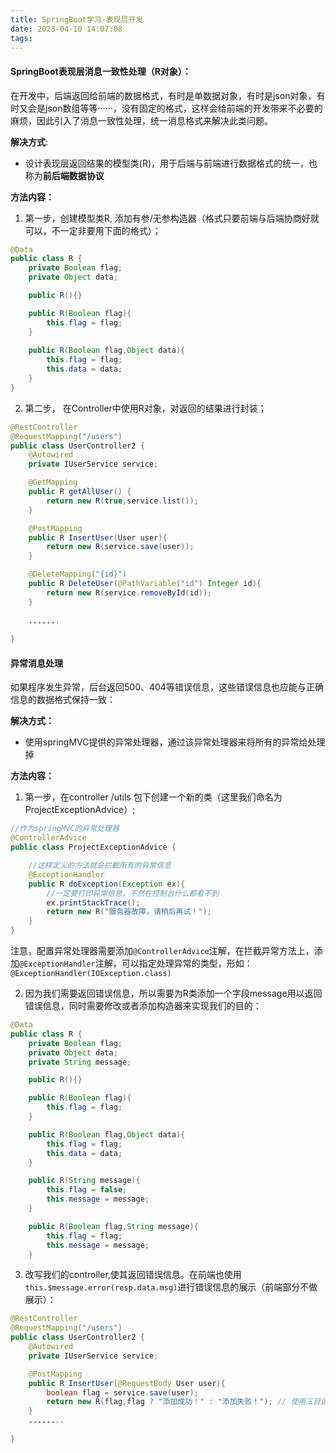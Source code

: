 ```yaml
---
title: SpringBoot学习-表现层开发
date: 2023-04-10 14:07:08
tags:
---
```


#### SpringBoot表现层消息一致性处理（R对象）：

在开发中，后端返回给前端的数据格式，有时是单数据对象，有时是json对象，有时又会是json数组等等······，没有固定的格式，这样会给前端的开发带来不必要的麻烦，因此引入了消息一致性处理，统一消息格式来解决此类问题。

**解决方式**:

* 设计表现层返回结果的模型类(R)，用于后端与前端进行数据格式的统一，也称为**前后端数据协议**

**方法内容：**

1. 第一步，创建模型类R, 添加有参/无参构造器（格式只要前端与后端协商好就可以，不一定非要用下面的格式）；

```java
@Data
public class R {
    private Boolean flag;
    private Object data;

    public R(){}

    public R(Boolean flag){
        this.flag = flag;
    }
    
    public R(Boolean flag,Object data){
        this.flag = flag;
        this.data = data;
    }
}
```

2. 第二步， 在Controller中使用R对象，对返回的结果进行封装；

```java
@RestController
@RequestMapping("/users")
public class UserController2 {
    @Autowired
    private IUserService service;

    @GetMapping
    public R getAllUser() {
        return new R(true,service.list());
    }

    @PostMapping
    public R InsertUser(User user){
        return new R(service.save(user));
    }

    @DeleteMapping("{id}")
    public R DeleteUser(@PathVariable("id") Integer id){
        return new R(service.removeById(id));
    }
    
    .......
    
}
```

#### 异常消息处理

如果程序发生异常，后台返回500、404等错误信息，这些错误信息也应能与正确信息的数据格式保持一致：

**解决方式：**

* 使用springMVC提供的异常处理器，通过该异常处理器来将所有的异常给处理掉

**方法内容：**

1. 第一步，在controller /utils 包下创建一个新的类（这里我们命名为ProjectExceptionAdvice）;

```java
//作为springMVC的异常处理器
@ControllerAdvice
public class ProjectExceptionAdvice {

    //这样定义的方法就会拦截所有的异常信息
    @ExceptionHandler
    public R doException(Exception ex){
        //一定要打印异常信息，不然在控制台什么都看不到
        ex.printStackTrace();
        return new R("服务器故障，请稍后再试！");
    }
}
```

注意，配置异常处理器需要添加`@ControllerAdvice`注解，在拦截异常方法上，添加`@ExceptionHandler`注解，可以指定处理异常的类型，形如：`@ExceptionHandler(IOException.class)`

2. 因为我们需要返回错误信息，所以需要为R类添加一个字段message用以返回错误信息，同时需要修改或者添加构造器来实现我们的目的：

```java
@Data
public class R {
    private Boolean flag;
    private Object data;
    private String message;

    public R(){}

    public R(Boolean flag){
        this.flag = flag;
    }

    public R(Boolean flag,Object data){
        this.flag = flag;
        this.data = data;
    }

    public R(String message){
        this.flag = false;
        this.message = message;
    }

    public R(Boolean flag,String message){
        this.flag = flag;
        this.message = message;
    }
```

3. 改写我们的controller,使其返回错误信息。在前端也使用`this.$message.error(resp.data.msg)`进行错误信息的展示（前端部分不做展示）：

```java
@RestController
@RequestMapping("/users")
public class UserController2 {
    @Autowired
    private IUserService service;

    @PostMapping
    public R InsertUser(@RequestBody User user){
        boolean flag = service.save(user);
        return new R(flag,flag ? "添加成功！" : "添加失败！"); // 使用三目运算来返回结果
    }
    ........
        
}
```





